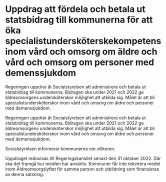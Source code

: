 # Uppdrag att fördela och betala ut statsbidrag till kommunerna för att öka specialistundersköterskekompetens inom vård och omsorg om äldre och vård och omsorg om personer med demenssjukdom

Regeringen uppdrar åt Socialstyrelsen att administrera och betala ut statsbidrag till kommunerna. Bidragen ska under 2021 och 2022 ge äldreomsorgens undersköterskor möjlighet att utbilda sig. Målet är att bli specialistundersköterskor inom vård och omsorg om äldre och personer med demenssjukdom.

Regeringen uppdrar åt Socialstyrelsen att administrera och betala ut statsbidrag till kommunerna. Bidragen ska under 2021 och 2022 ge äldreomsorgens undersköterskor möjlighet att utbilda sig. Målet är att bli specialistundersköterskor inom vård och omsorg om äldre och personer med demenssjukdom.

Socialstyrelsen informerar kommunerna om villkoren.

Uppdraget redovisas till Regeringskansliet senast den 31 oktober 2022. Där ska det framgå hur medlen har använts. Kommuner får inte rekvirera medel inom Äldreomsorgslyftet för samma person och utbildning som finansieras av denna satsning.
